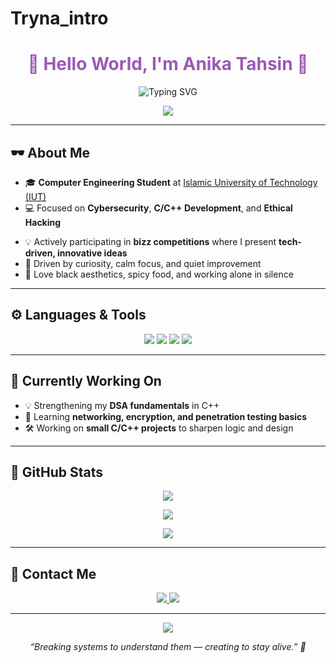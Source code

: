 # Tryna_intro
<!-- README.md -->

<!-- 🖤 Header -->
<h1 align="center" style="color:#9B59B6;">🖤 Hello World, I'm Anika Tahsin 🖤</h1>

<p align="center">
  <img src="https://readme-typing-svg.herokuapp.com?font=Fira+Code&weight=500&duration=4000&pause=500&color=9B59B6&center=true&width=435&lines=💻+Computer+Engineering+Student;🔐+Cybersecurity+%26+Red+Team+Learner;⚡+Forever+Exploring+Systems;🌙+Minimalism+Is+Power" alt="Typing SVG" />
</p>

<p align="center">
  <img src="https://capsule-render.vercel.app/api?type=soft&color=6C3483&height=80&section=header" />
</p>

---

## 🕶️ About Me

- 🎓 **Computer Engineering Student** at [Islamic University of Technology (IUT)](https://www.iutoic-dhaka.edu/)
- 💻 Focused on **Cybersecurity**, **C/C++ Development**, and **Ethical Hacking**
<!--- 🔍 Exploring **CTFs**, **System Security**, and **Red Team Operations**-->
- 💡 Actively participating in **bizz competitions** where I present **tech-driven, innovative ideas**
- 🧠 Driven by curiosity, calm focus, and quiet improvement
- 🖤 Love black aesthetics, spicy food, and working alone in silence

---

## ⚙️ Languages & Tools

<p align="center">
  <img src="https://img.shields.io/badge/C-2C3E50?style=for-the-badge&logo=c&logoColor=white" />
  <img src="https://img.shields.io/badge/C++-512E5F?style=for-the-badge&logo=c%2B%2B&logoColor=white" />
  <!--<img src="https://img.shields.io/badge/Python-6C3483?style=for-the-badge&logo=python&logoColor=white" />-->
  <img src="https://img.shields.io/badge/GitHub-000000?style=for-the-badge&logo=github&logoColor=white" />
  <img src="https://img.shields.io/badge/VS%20Code-5B2C6F?style=for-the-badge&logo=visual-studio-code&logoColor=white" />
</p>

---

## 🧩 Currently Working On

<!--- ⚔️ Practicing **CTF challenges** and building a **red team skillset**  -->
- 💡 Strengthening my **DSA fundamentals** in C++  
- 🔐 Learning **networking, encryption, and penetration testing basics**  
- 🛠️ Working on **small C/C++ projects** to sharpen logic and design  

---

## 🖤 GitHub Stats

<p align="center">
  <img src="https://github-readme-stats.vercel.app/api?username=AnikaTahsin&show_icons=true&theme=tokyonight&title_color=9B59B6&icon_color=9B59B6&text_color=C9C9C9&bg_color=0D1117&hide_border=true" />
</p>

<p align="center">
  <img src="https://github-readme-streak-stats.herokuapp.com/?user=AnikaTahsin&theme=tokyonight&hide_border=true&ring=9B59B6&fire=9B59B6&currStreakLabel=9B59B6" />
</p>

<p align="center">
  <img src="https://github-readme-stats.vercel.app/api/top-langs/?username=AnikaTahsin&layout=compact&theme=tokyonight&title_color=9B59B6&text_color=C9C9C9&bg_color=0D1117&hide_border=true" />
</p>

---

## 🖤 Contact Me

<p align="center">
  <a href="https://github.com/SilentCipher-Star" target="_blank">
    <img src="https://img.shields.io/badge/GitHub-SilentCipher--Star-9B59B6?style=for-the-badge&logo=github&logoColor=white" />
  </a>
  <a href="mailto:lookism6122@gmail.com" target="_blank">
    <img src="https://img.shields.io/badge/Email-lookism6122@gmail.com-6C3483?style=for-the-badge&logo=gmail&logoColor=white" />
  </a>
</p>


---

<p align="center">
  <img src="https://capsule-render.vercel.app/api?type=waving&color=6C3483&height=100&section=footer" />
</p>

<p align="center">
  <i>“Breaking systems to understand them — creating to stay alive.” 🖤</i>
</p>
